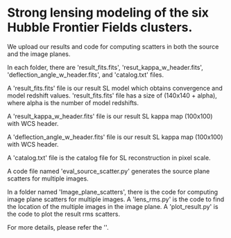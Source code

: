Strong lensing modeling of the six Hubble Frontier Fields clusters. 
===================================================================

We upload our results and code for computing scatters in both the source and the image planes.

In each folder, there are 'result_fits.fits', 'resut_kappa_w_header.fits', 'deflection_angle_w_header.fits', and 'catalog.txt' files. 

A 'result_fits.fits' file is our result SL model which obtains convergence and model redshift values.
'result_fits.fits' file has a size of (140x140 + alpha), where alpha is the number of model redshifts.

A 'result_kappa_w_header.fits' file is our result SL kappa map (100x100) with WCS header. 

A 'deflection_angle_w_header.fits' file is our result SL kappa map (100x100) with WCS header.

A 'catalog.txt' file is the catalog file for SL reconstruction in pixel scale.

A code file named 'eval_source_scatter.py' generates the source plane scatters for multiple images.

In a folder named 'Image_plane_scatters', there is the code for computing image plane scatters for multiple images.
A 'lens_rms.py' is the code to find the location of the multiple images in the image plane.
A 'plot_result.py' is the code to plot the result rms scatters.

For more details, please refer the ''.
